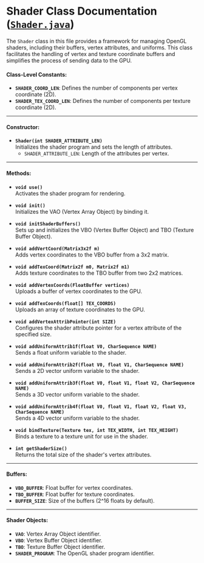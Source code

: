 # Shader Class Documentation ([`Shader.java`](/src/game/Display/Shader.java))

The `Shader` class in this file provides a framework for managing OpenGL shaders, including their buffers, vertex attributes, and uniforms. This class facilitates the handling of vertex and texture coordinate buffers and simplifies the process of sending data to the GPU.

#### Class-Level Constants:
- **`SHADER_COORD_LEN`**: Defines the number of components per vertex coordinate (2D).
- **`SHADER_TEX_COORD_LEN`**: Defines the number of components per texture coordinate (2D).

---

#### Constructor:
- **`Shader(int SHADER_ATTRIBUTE_LEN)`**  
  Initializes the shader program and sets the length of attributes.  
  - `SHADER_ATTRIBUTE_LEN`: Length of the attributes per vertex.

---

#### Methods:
- **`void use()`**  
  Activates the shader program for rendering.

- **`void init()`**  
  Initializes the VAO (Vertex Array Object) by binding it.

- **`void initShaderBuffers()`**  
  Sets up and initializes the VBO (Vertex Buffer Object) and TBO (Texture Buffer Object).

- **`void addVertCoord(Matrix3x2f m)`**  
  Adds vertex coordinates to the VBO buffer from a 3x2 matrix.

- **`void addTexCoord(Matrix2f m0, Matrix2f m1)`**  
  Adds texture coordinates to the TBO buffer from two 2x2 matrices.

- **`void addVertexCoords(FloatBuffer vertices)`**  
  Uploads a buffer of vertex coordinates to the GPU.

- **`void addTexCoords(float[] TEX_COORDS)`**  
  Uploads an array of texture coordinates to the GPU.

- **`void addVertexAttribPointer(int SIZE)`**  
  Configures the shader attribute pointer for a vertex attribute of the specified size.

- **`void addUniformAttrib1f(float V0, CharSequence NAME)`**  
  Sends a float uniform variable to the shader.

- **`void addUniformAttrib2f(float V0, float V1, CharSequence NAME)`**  
  Sends a 2D vector uniform variable to the shader.

- **`void addUniformAttrib3f(float V0, float V1, float V2, CharSequence NAME)`**  
  Sends a 3D vector uniform variable to the shader.

- **`void addUniformAttrib4f(float V0, float V1, float V2, float V3, CharSequence NAME)`**  
  Sends a 4D vector uniform variable to the shader.

- **`void bindTexture(Texture tex, int TEX_WIDTH, int TEX_HEIGHT)`**  
  Binds a texture to a texture unit for use in the shader.

- **`int getShaderSize()`**  
  Returns the total size of the shader's vertex attributes.

---

#### Buffers:
- **`VBO_BUFFER`**: Float buffer for vertex coordinates.
- **`TBO_BUFFER`**: Float buffer for texture coordinates.
- **`BUFFER_SIZE`**: Size of the buffers (2^16 floats by default).

---

#### Shader Objects:
- **`VAO`**: Vertex Array Object identifier.
- **`VBO`**: Vertex Buffer Object identifier.
- **`TBO`**: Texture Buffer Object identifier.
- **`SHADER_PROGRAM`**: The OpenGL shader program identifier.